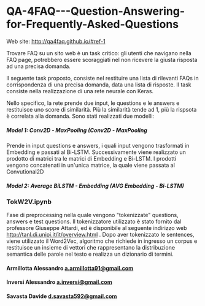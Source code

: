 # QA-4FAQ---Question-Answering-for-Frequently-Asked-Questions
Web site: http://qa4faq.github.io/#ref-1

Trovare FAQ su un sito web è un task critico: gli utenti che navigano nella FAQ page, potrebbero essere scoraggiati nel non ricevere la giusta risposta ad una precisa domanda. 

Il seguente task proposto, consiste nel restituire una lista di rilevanti FAQs in corrispondenza di una precisa domanda, data una lista di risposte. Il task consiste nella realizzazione di una rete neurale con Keras.

Nello specifico, la rete prende due input, le questions e le answers e restituisce uno score di similarità. Più la similarità tende ad 1, più la rispsota è correlata alla domanda. Sono stati realizzati due modelli:

##### Model 1: Conv2D - MaxPooling (Conv2D - MaxPooling
Prende in input questions e answers, i quali input vengono trasformati in Embedding e passati al Bi-LSTM. Successivamente viene realizzato un prodotto di matrici tra le matrici di Embedding e Bi-LSTM. I prodotti vengono concatenati in un'unica matrice, la quale viene passata al Convutional2D 


##### Model 2: Average BiLSTM - Embedding (AVG Embedding - Bi-LSTM)

### TokW2V.ipynb
Fase di preprocessing nella quale vengono "tokenizzate" questions, answers e test questions. Il tokenizzatore utilizzato è stato fornito dal professore Giuseppe Attardi, ed è disponibile al seguente indirizzo web http://tanl.di.unipi.it/it/overview.html . Dopo aver tokenizzato le sentences, viene utilizzato il Word2Vec, algoritmo  che richiede in ingresso un corpus e restituisce un insieme di vettori che rappresentano la distribuzione semantica delle parole nel testo e realizza un dizionario di termini.





#### Armillotta Alessandro a.armillotta91@gmail.com
#### Inversi Alessandro a.inversi@gmail.com 
#### Savasta Davide d.savasta592@gmail.com 
